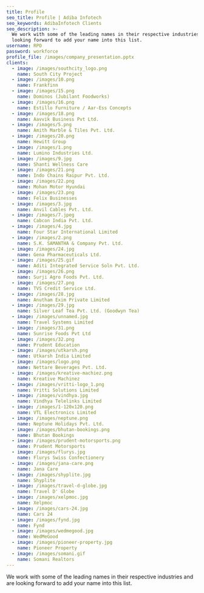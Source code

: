 ```yaml
---
title: Profile
seo_title: Profile | Adiba Infotech
seo_keywords: AdibaInfotech Clients
seo_description: >-
  We work with some of the leading names in their respective industries and are
  looking forward to add your name into this list.
username: RPO
password: workforce
profile_file: /images/company_presentation.pptx
clients:
  - image: /images/southcity_logo.png
    name: South City Project
  - image: /images/10.png
    name: Frankfinn
  - image: /images/15.png
    name: Dominos (Jubilant Foodworks)
  - image: /images/16.png
    name: Estillo Furniture / Aar-Ess Concepts
  - image: /images/18.png
    name: Aavvik Business Pvt Ltd.
  - image: /images/5.png
    name: Amith Marble & Tiles Pvt. Ltd.
  - image: /images/20.png
    name: Hewitt Group
  - image: /images/1.png
    name: Lumino Industries Ltd.
  - image: /images/9.jpg
    name: Shanti Wellness Care
  - image: /images/21.png
    name: Indo Chains Raipur Pvt. Ltd.
  - image: /images/22.png
    name: Mohan Motor Hyundai
  - image: /images/23.png
    name: Felix Businesses
  - image: /images/3.jpg
    name: Anvil Cables Pvt. Ltd.
  - image: /images/7.jpeg
    name: Cabcon India Pvt. Ltd.
  - image: /images/4.jpg
    name: Four Star International Limited
  - image: /images/2.png
    name: S.K. SAMANTHA & Company Pvt. Ltd.
  - image: /images/24.jpg
    name: Gena Pharmaceuticals Ltd.
  - image: /images/25.gif
    name: Aditi Integrated Service Soln Pvt. Ltd.
  - image: /images/26.png
    name: Surji Agro Foods Pvt. Ltd.
  - image: /images/27.png
    name: TVS Credit Service Ltd.
  - image: /images/28.jpg
    name: Anutham Exim Private Limited
  - image: /images/29.jpg
    name: Silver Leaf Tea Pvt. Ltd. (Goodwyn Tea)
  - image: /images/unnamed.jpg
    name: Travel Systems Limited
  - image: /images/31.png
    name: Sunrise Foods Pvt Ltd
  - image: /images/32.png
    name: Prudent Education
  - image: /images/utkarsh.png
    name: Utkarsh India Limited
  - image: /images/logo.png
    name: Nettare Beverages Pvt. Ltd.
  - image: /images/kreative-machiez.png
    name: Kreative Machinez
  - image: /images/vritti-logo_1.png
    name: Vritti Solutions Limited
  - image: /images/vindhya.jpg
    name: Vindhya Telelinks Limited
  - image: /images/1-120x120.png
    name: VTL Electronics Limited
  - image: /images/neptune.png
    name: Neptune Holidays Pvt. Ltd.
  - image: /images/bhutan-bookings.png
    name: Bhutan Bookings
  - image: /images/prudent-motorsports.png
    name: Prudent Motorsports
  - image: /images/flurys.jpg
    name: Flurys Swiss Confectionery
  - image: /images/jana-care.png
    name: Jana Care
  - image: /images/shyplite.jpg
    name: Shyplite
  - image: /images/travel-d-globe.jpg
    name: Travel D' Globe
  - image: /images/xelpmoc.jpg
    name: Xelpmoc
  - image: /images/cars-24.jpg
    name: Cars 24
  - image: /images/fynd.jpg
    name: Fynd
  - image: /images/wedmegood.jpg
    name: WedMeGood
  - image: /images/pioneer-property.jpg
    name: Pioneer Property
  - image: /images/somani.gif
    name: Somani Realtors
---
```

We work with some of the leading names in their respective industries and are looking forward to add your name into this list.
